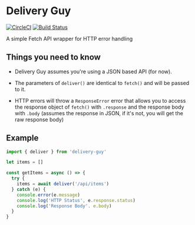 # Delivery Guy

[![CircleCI](https://circleci.com/gh/WebCodr/delivery-guy.svg?style=svg)](https://circleci.com/gh/WebCodr/delivery-guy)
[![Build Status](https://travis-ci.org/WebCodr/delivery-guy.svg?branch=master)](https://travis-ci.org/WebCodr/delivery-guy)

A simple Fetch API wrapper for HTTP error handling

## Things you need to know

- Delivery Guy assumes you're using a JSON based API (for now).

- The parameters of `deliver()` are identical to `fetch()` and will be passed to it.

- HTTP errors will throw a `ResponseError` error that allows you to access the response object of `fetch()` with `.response` and the response body with `.body` (assumes the response in JSON, if it's not, you will get the raw response body)

## Example

~~~ javascript
import { deliver } from 'delivery-guy'

let items = []

const getItems = async () => {
  try {
    items = await deliver('/api/items')
  } catch (e) {
    console.error(e.message)
    console.log('HTTP Status', e.response.status)
    console.log('Response Body'. e.body)
  }
}
~~~
